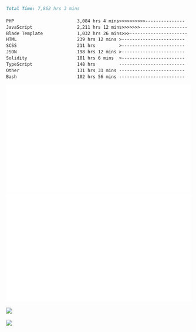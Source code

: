 <!--START_SECTION:waka-->

```markdown
Total Time: 7,862 hrs 3 mins

PHP                        3,084 hrs 4 mins>>>>>>>>>>---------------   38.58 %
JavaScript                 2,211 hrs 12 mins>>>>>>>------------------   27.66 %
Blade Template             1,032 hrs 26 mins>>>----------------------   12.92 %
HTML                       239 hrs 12 mins >------------------------   02.99 %
SCSS                       211 hrs         >------------------------   02.64 %
JSON                       198 hrs 12 mins >------------------------   02.48 %
Solidity                   181 hrs 6 mins  >------------------------   02.27 %
TypeScript                 148 hrs         -------------------------   01.85 %
Other                      131 hrs 31 mins -------------------------   01.65 %
Bash                       102 hrs 56 mins -------------------------   01.29 %
```

<!--END_SECTION:waka-->

![](https://raw.githubusercontent.com/DrMaxis/github-stats-transparent/output/generated/overview.svg)
![](https://raw.githubusercontent.com/DrMaxis/github-stats-transparent/output/generated/languages.svg)

![](https://git-readme-stats-drmaxis-projects.vercel.app/api?username=drmaxis&show_icons=true&theme=outrun&count_private=true&show=reviews,discussions_started,discussions_answered,prs_merged,prs_merged_percentage&custom_title=2024%20Github%20Rank)
 
<a href="https://count.getloli.com/"><img src="https://count.getloli.com/get/@:maxis-the-alchemist?theme=rule34"></a>
<!-- https://count.getloli.com/get/@alchemist?theme=rule34 -->
<br>
